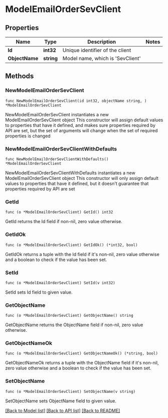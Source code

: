 # ModelEmailOrderSevClient

## Properties

Name | Type | Description | Notes
------------ | ------------- | ------------- | -------------
**Id** | **int32** | Unique identifier of the client | 
**ObjectName** | **string** | Model name, which is &#39;SevClient&#39; | 

## Methods

### NewModelEmailOrderSevClient

`func NewModelEmailOrderSevClient(id int32, objectName string, ) *ModelEmailOrderSevClient`

NewModelEmailOrderSevClient instantiates a new ModelEmailOrderSevClient object
This constructor will assign default values to properties that have it defined,
and makes sure properties required by API are set, but the set of arguments
will change when the set of required properties is changed

### NewModelEmailOrderSevClientWithDefaults

`func NewModelEmailOrderSevClientWithDefaults() *ModelEmailOrderSevClient`

NewModelEmailOrderSevClientWithDefaults instantiates a new ModelEmailOrderSevClient object
This constructor will only assign default values to properties that have it defined,
but it doesn't guarantee that properties required by API are set

### GetId

`func (o *ModelEmailOrderSevClient) GetId() int32`

GetId returns the Id field if non-nil, zero value otherwise.

### GetIdOk

`func (o *ModelEmailOrderSevClient) GetIdOk() (*int32, bool)`

GetIdOk returns a tuple with the Id field if it's non-nil, zero value otherwise
and a boolean to check if the value has been set.

### SetId

`func (o *ModelEmailOrderSevClient) SetId(v int32)`

SetId sets Id field to given value.


### GetObjectName

`func (o *ModelEmailOrderSevClient) GetObjectName() string`

GetObjectName returns the ObjectName field if non-nil, zero value otherwise.

### GetObjectNameOk

`func (o *ModelEmailOrderSevClient) GetObjectNameOk() (*string, bool)`

GetObjectNameOk returns a tuple with the ObjectName field if it's non-nil, zero value otherwise
and a boolean to check if the value has been set.

### SetObjectName

`func (o *ModelEmailOrderSevClient) SetObjectName(v string)`

SetObjectName sets ObjectName field to given value.



[[Back to Model list]](../README.md#documentation-for-models) [[Back to API list]](../README.md#documentation-for-api-endpoints) [[Back to README]](../README.md)


